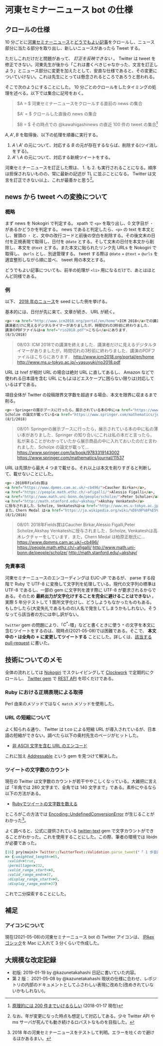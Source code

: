 # 河東セミナーニュース bot の仕様

## クロールの仕様

10 分ごとに[河東セミナーニュース](https://www.ms.u-tokyo.ac.jp/~yasuyuki/news.htm)と[どうでもよい記事](https://www.ms.u-tokyo.ac.jp/~yasuyuki/misc.htm)をクロールし、ニュース部分に当たる部分を取り出し、新しいニュースがあったら Tweet する。

ただしこれだけだと問題があって、 *訂正を反映できない* 。 Twitter は tweet を修正できない。河東先生が後から「これは書くべきじゃなかった、文言を訂正しよう」とニュース部分に変更を加えたとして、安直な仕様であると、その変更についていけない。これは先生にとっては懸念されるところであろうと思われる。

そこで次のようにすることにした。 10 分ごとのクロールをしたタイミングの処理を述べる。以下では集合に記号をおく。

> $A = $ 河東セミナーニュースをクロールする直前の news の集合
>
> $A' = $ クロールした直後の news の集合
>
> $B = $ その時点での @kawahigashinews の直近 100 件の tweet の集合[^1]

[^1]: [原理的には 200 件までいけるらしい](https://developer.twitter.com/en/docs/tweets/timelines/api-reference/get-statuses-user_timeline.html) (2018-01-17 現在)

$A, A', B$ を取得後、以下の処理を順番に実行する。

1. $A \setminus A'$ の元について、対応する $B$ の元が存在するならば、削除する(ツイ消しをする)。
2. $A' \setminus A$ の元について、対応する新規ツイートをする。

河東セミナーニュースを訂正した際は、 1. も 2. も実行されることになる。順序は担保されないものの、常に最新の記述が TL に並ぶことになる。 Twitter は文言を訂正できない以上、これが最善かと思う[^2]。

[^2]: なお、年が変更になった時点も想定して対応してある。少々 Twitter API や ms サーバが死んでも動き続けるロバストなものを目指した。

## news から tweet への変換について

### 概略

まず news を Nokogiri で判定する。 xpath で `<p>` を取り出し、0 文字目が `・` があるかどうかを判定する。 news であると判定したら、`<p>` の text を本文とし、冒頭の `・` と、文中の改行コードと前後の空白を削除する。その後文末の日付を正規表現で取得し、日付を `@date` とする。そして文末の日付を本文から削除し、本文を `@text` とする。また本文に貼られたリンク先 URLs を Nokogiri で取得し、 `@urls` とし、別途管理する。 tweet する際は `@date` + `@text` + `@urls` を適宜整形しながら順に並べ、 tweet 用の本文とする。

どうでもよい記事についても、前半の処理が `<li>` 用になるだけで、あとはほとんど同様である。

### 例

以下、 [2018 年のニュース](http://www.ms.u-tokyo.ac.jp/~yasuyuki/news18.htm)を seed にした例を挙げる。

基本的には、日付が先に来て、文章が続き、 URL が続く。

```html
<p>・<a href="http://www.icm2018.org/portal/en/home">ICM 2018</a>での講演を終えました．
講演者だけに見えるデジタルタイマーがありましたが，時間切れの3秒前に終わりました．
講演のPDFファイルは<a href="rio2018.pdf">こちら</a>にあります．
(8/3/2018)
```

> 08/03: ICM 2018での講演を終えました．講演者だけに見えるデジタルタイマーがありましたが，時間切れの3秒前に終わりました．講演のPDFファイルはこちらにあります． http://www.icm2018.org/portal/en/home http://www.ms.u-tokyo.ac.jp/~yasuyuki/rio2018.pdf

URL は href が相対 URL の場合は絶対 URL に直してあるし、 Amazon などで使われる日本語を含む URL にも(よほどエスケープに困らない限りは)対応しているはずである。

項目全体が Twitter の投稿限界文字数を超過する場合、本文を限界に収まるまで削る。

```html
<p>・Springerの展示ブースに行ったら，展示されている本の中に<a href="https://www.springer.com/la/book/9783319143002">私の薄い本</a>がありました．Springer の知り合いにこれは私の本だと言ったら，私が来ることがわかっていたから展示商品の中に入れておいたのだと言われました．
Scholze の論文が載っている<a href="https://www.springer.com/mathematics/journal/11537">Japan. J. Math.</a>の号もたくさんありました．彼がFields賞を取る確信があったので，あらかじめ日本からたくさん送っておいたとのことです．彼がサインして明日来場者に配るそうです．
(8/1/2018)
```

> 08/01: Springerの展示ブースに行ったら，展示されている本の中に私の薄い本がありました．Springer の知り合いにこれは私の本だと言ったら，私が来ることがわかっていたから展示商品の中に入れておいたのだと言われました．Scholze の論文が載って… https://www.springer.com/la/book/9783319143002 https://www.springer.com/mathematics/journal/11537

URL は先頭から最大 4 つまで載せる。それ以上は本文を削りすぎると判断して、載せないことにした。

```html
<p>・2018年Fields賞は
<a href="https://www.dpmms.cam.ac.uk/~cb496/">Caucher Birkar</a>,
<a href="https://people.math.ethz.ch/~afigalli/">Alessio Figalli</a>,
<a href="http://www.math.uni-bonn.de/people/scholze/">Peter Scholze</a>,
<a href="http://math.stanford.edu/~akshay/">Akshay Venkatesh</a>
に授与されました．Scholze, Venkateshは<a href="http://www.ms.u-tokyo.ac.jp/~toshi/jjm/JJMJ/JJM_JHP/contents/jjm-takagi_jp.htm">高木レクチャー</a>をしています．
また，Chern Medal は<a href="https://ja.wikipedia.org/wiki/%E6%9F%8F%E5%8E%9F%E6%AD%A3%E6%A8%B9">柏原正樹</a>氏に贈られました．
(8/1/2018)
```

> 08/01: 2018年Fields賞はCaucher Birkar,Alessio Figalli,Peter Scholze,Akshay Venkateshに授与されました．Scholze, Venkateshは高木レクチャーをしています．また，Chern Medal は柏原正樹氏に… https://www.dpmms.cam.ac.uk/~cb496/ https://people.math.ethz.ch/~afigalli/ http://www.math.uni-bonn.de/people/scholze/ http://math.stanford.edu/~akshay/

### 免責事項

河東セミナーニュースのエンコーディングは EUC-JP であるが、 parse する段階で Ruby で UTF-8 に変換して文字列を処理している。現代の文字列の標準は UTF-8 であるし、一部の gem に文字列を渡す際に UTF-8 が要求されるからである。そのため **最終出力が文字化けすることを完全に避けることはできない** 。実際 5 年分テストして 1 箇所文字化けし、どうしようもなかったものもある。もしかしたら(大変失礼であるものの)人名で発生してしまうかもしれない。そうなってら該当者の方には申し訳がない。

`twitter` gem の問題により、「$C^*$-環」などと書くときに使う `*` の文字を本文に含むツイートをするのは、現時点(2021-05-08)では困難である。そこで、 **本文中の `*` は全角の `＊` に変更してツイートする** ことにした。詳しくは、[該当する pull-request](https://github.com/kazunetakahashi/kawahigashi-news/pull/2) に書いた。

## 技術についてのメモ

全体の流れとしては [Nokogiri](https://nokogiri.org) でスクレイピングして [Clockwork](https://github.com/Rykian/clockwork) で定期的にクロールし、 [Twitter gem](https://github.com/sferik/twitter) で [REST API](https://developer.twitter.com/en/docs.html) を叩くだけである。

### Ruby における正規表現による取得

Perl 由来のメソッドではなく `match` メソッドを使用した。

### URL の短縮について

よく知られる通り、 Twitter は t.co による短縮 URL が導入されているが、日本語の短縮ができない。調べたら以下の奥村先生のページがヒットした。

- [非 ASCII 文字を含む URL のエンコード](https://oku.edu.mie-u.ac.jp/~okumura/javascript/encodeURI.html)

これに加え [Addressable](https://github.com/sporkmonger/addressable) という gem を見つけて解決した。

### ツイートの文字数のカウント

現在の Twitter は文字数のカウントが若干ややこしくなっている。大雑把に言えば「半角では 280 文字まで、全角では 140 文字まで」である。素朴にやるなら以下の方法がある。

- [Rubyでツイートの文字数を数える](https://qiita.com/yuip/items/a3c2048a374c151c8f72)

ところがこの方法では [Encoding::UndefinedConversionError](https://docs.ruby-lang.org/ja/latest/class/Encoding=3a=3aUndefinedConversionError.html) が生じることがわかった[^3]。

[^3]: 2018 年の河東セミナーニュースをテストして判明。エラーを吐くので避けるほかあるまい。

よく調べると、公式に提供されている [twitter-text](https://github.com/twitter/twitter-text/tree/master/rb) gem で文字カウントができることがわかった。これを使用することにした。この際、筆者の環境では libidn が必要であった。

```ruby
[16] pry(main)> Twitter::TwitterText::Validation.parse_tweet("「 1 歩音超え、 2 歩無間、 3 歩絶刀……！」 『無明三段突き』！ 」")
=> {:weighted_length=>65,
 :valid=>true,
 :permillage=>232,
 :valid_range_start=>0,
 :valid_range_end=>37,
 :display_range_start=>0,
 :display_range_end=>37}
```

これで二分探索することにした。

## 補足

### アイコンについて

現在(2021-05-08)の河東セミナーニュース bot の Twitter アイコンは、 [IPAex ゴシック](https://ipafont.ipa.go.jp)を Mac に入れて 3 分くらいで作成した。

## 大規模な改定記録

- 初版: 2019-01-19 by @kazunetakahashi 日記に書いていた内容。
- 第 2 版： 2021-05-08 by @kazunetakahashi 現状の仕様に合わせ、レポジトリの内部のドキュメントとしてふさわしい表現に改めた(改めきれていないかもしれない)。
